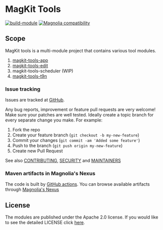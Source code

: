 # MagKit Tools

[![build-module](https://github.com/IBM/magkit-tools/actions/workflows/build.yaml/badge.svg)](https://github.com/IBM/magkit-tools/actions/workflows/build.yaml) [![Magnolia compatibility](https://img.shields.io/badge/magnolia-6.2-brightgreen.svg)](https://www.magnolia-cms.com)

## Scope

MagKit tools is a multi-module project that contains various tool modules.
1. [magkit-tools-app](magkit-tools-app/README.md)
2. [magkit-tools-edit](magkit-tools-edit/README.md)
3. magkit-tools-scheduler (WIP)
4. [magkit-tools-t9n](magkit-tools-t9n/README.md)

### Issue tracking

Issues are tracked at [GitHub](https://github.com/IBM/magkit-tools/issues).

Any bug reports, improvement or feature pull requests are very welcome!
Make sure your patches are well tested. Ideally create a topic branch for every separate change you make.
For example:

1. Fork the repo
2. Create your feature branch (`git checkout -b my-new-feature`)
3. Commit your changes (`git commit -am 'Added some feature'`)
4. Push to the branch (`git push origin my-new-feature`)
5. Create new Pull Request

See also [CONTRIBUTING](CONTRIBUTING.md), [SECURITY](SECURITY.md) and [MAINTAINERS](MAINTAINERS.md)

### Maven artifacts in Magnolia's Nexus

The code is built by [GitHub actions](https://github.com/IBM/magkit-tools/actions/workflows/build.yaml).
You can browse available artifacts through [Magnolia's Nexus](https://nexus.magnolia-cms.com/#nexus-search;quick~magkit-tools)

## License

The modules are published under the Apache 2.0 license. If you would like to see the detailed LICENSE click [here](LICENSE).
